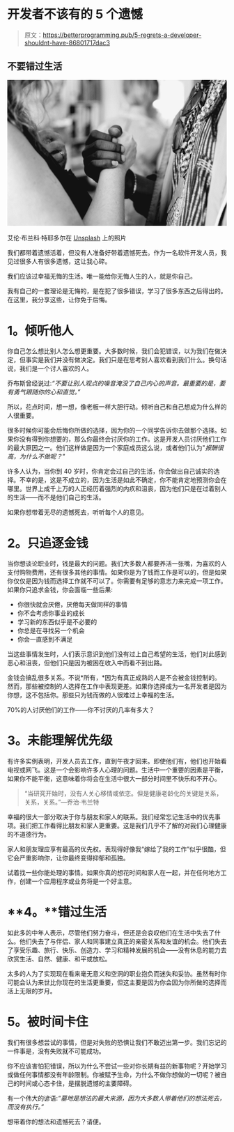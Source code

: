 # 开发者不该有的 5 个遗憾

> 原文：<https://betterprogramming.pub/5-regrets-a-developer-shouldnt-have-86801717dac3>

## 不要错过生活

![](img/573aae5e743d35e7de260488987fa63d.png)

艾伦·布兰科·特耶多尔在 [Unsplash](https://unsplash.com?utm_source=medium&utm_medium=referral) 上的照片

我们都带着遗憾活着，但没有人准备好带着遗憾死去。作为一名软件开发人员，我见过很多人有很多遗憾，这让我心碎。

我们应该过幸福无悔的生活。唯一能给你无悔人生的人，就是你自己。

我有自己的一套理论是无悔的，是在犯了很多错误，学习了很多东西之后得出的。在这里，我分享这些，让你免于后悔。

# **1。倾听他人**

你自己怎么想比别人怎么想更重要。大多数时候，我们会犯错误，以为我们在做决定，但事实是我们并没有做决定。我们只是在思考别人喜欢看到我们什么。换句话说，我们是一个讨人喜欢的人。

乔布斯曾经说过:*“不要让别人观点的噪音淹没了自己内心的声音。最重要的是，要有勇气跟随你的心和直觉。”*

所以，花点时间，想一想，像老板一样大胆行动。倾听自己和自己想成为什么样的人很重要。

很多时候你可能会后悔你所做的选择，因为你的一个同学告诉你去做那个选择。如果你没有得到你想要的，那么你最终会讨厌你的工作。这是开发人员讨厌他们工作的最大原因之一。他们这样做是因为一个家庭成员这么说，或者他们认为"*报酬很高，为什么不做呢？"*

许多人认为，当你到 40 岁时，你肯定会过自己的生活，你会做出自己诚实的选择。不幸的是，这是不成立的，因为生活是如此不确定，你不能肯定地预测你会在哪里。世界上成千上万的人正经历着强烈的内疚和沮丧，因为他们只是在过着别人的生活——而不是他们自己的生活。

如果你想带着无尽的遗憾死去，听听每个人的意见。

# **2。只追逐金钱**

当你想谈论职业时，钱是最大的问题。我们大多数人都要养活一张嘴，为喜欢的人支付购物费用，还有很多其他的事情。如果你是为了钱而工作是可以的，但是如果你仅仅是因为钱而选择工作就不可以了。你需要有足够的意志力来完成一项工作。如果你只追求金钱，你会面临一些后果:

*   你很快就会厌倦，厌倦每天做同样的事情
*   你不会考虑你事业的成长
*   学习新的东西似乎是不必要的
*   你总是在寻找另一个机会
*   你会一直感到不满足

当这些事情发生时，人们表示意识到他们没有过上自己希望的生活，他们对此感到恶心和沮丧，但他们只是因为被困在收入中而看不到出路。

金钱会搞乱很多关系。不说*所有，*因为有真正成熟的人是不会被金钱控制的。然而，那些被控制的人选择在工作中表现更差。如果你选择成为一名开发者是因为你想，这不包括你。那些只为钱而做的人很难过上幸福的生活。

70%的人讨厌他们的工作——你不讨厌的几率有多大？

# **3。未能理解优先级**

有许多实例表明，开发人员去工作，直到午夜才回来。即使他们有，他们也开始看电视或网飞。这是一个会影响许多人心理的问题。生活中一个重要的因素是平衡，如果你不能平衡，这意味着你将会在生活中很大一部分时间里不快乐和不开心。

> “当研究开始时，没有人关心移情或依恋。但是健康老龄化的关键是关系，关系，关系。”—乔治·韦兰特

幸福的很大一部分取决于你与朋友和家人的联系。我们经常忘记生活中的优先事项。我们把工作看得比朋友和家人更重要。这是我们几乎不了解的对我们心理健康的不道德行为。

家人和朋友理应享有最高的优先权。表现得好像我“嫁给了我的工作”似乎很酷，但它会严重影响你，让你最终变得抑郁和孤独。

试着找一些你能处理的事情。如果你真的想花时间和家人在一起，并在任何地方工作，创建一个应用程序或业务将是一个好主意。

# **4。**错过生活

如此多的中年人表示，尽管他们努力奋斗，但还是会哀叹他们在生活中失去了什么。他们失去了与伴侣、家人和同事建立真正的亲密关系和友谊的机会。他们失去了享受乐趣、旅行、快乐、创造力、学习和精神发展的机会——没有休息的能力去欣赏生活、自然、健康、和平或放松。

太多的人为了实现现在看来毫无意义和空洞的职业抱负而迷失和妥协。虽然有时你可能会认为来世比你现在的生活更重要，但这主要是因为你会因为你所做的选择而活上无限的岁月。

# **5。被时间卡住**

我们有很多想尝试的事情，但是对失败的恐惧让我们不敢迈出第一步。我们忘记的一件事是，没有失败就不可能成功。

你不应该害怕犯错误，所以为什么不尝试一些对你长期有益的新事物呢？开始学习或做任何事情都没有年龄限制。你被赋予生命，为什么不做你想做的一切呢？被自己的时间或心态卡住，是摆脱遗憾的主要障碍。

有一个伟大的谚语:*“墓地是想法的最大来源，因为大多数人带着他们的想法死去，而没有执行。”*

想带着你的想法和遗憾死去？请便。